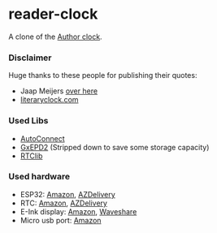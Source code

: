 # reader-clock
A clone of the [Author clock](https://www.kickstarter.com/projects/1195310640/author-clock-a-novel-way-to-tell-time?ref=discovery&amp;term=author%20clock).

### Disclaimer
Huge thanks to these people for publishing their quotes:
- Jaap Meijers  [over here](https://www.instructables.com/Literary-Clock-Made-From-E-reader/)
- [literaryclock.com](http://literaryclock.com)

### Used Libs
- [AutoConnect](https://github.com/Hieromon/AutoConnect)
- [GxEPD2](https://github.com/ZinggJM/GxEPD2) (Stripped down to save some storage capacity)
- [RTClib](https://github.com/adafruit/RTClib)

### Used hardware
- ESP32: [Amazon](https://www.amazon.de/-/en/dp/B08BZGC22Q), [AZDelivery](https://www.az-delivery.de/en/products/esp32-dev-kit-c-v4-unverlotet)
- RTC: [Amazon](https://www.amazon.de/-/en/dp/B07RGTFWS3), [AZDelivery](https://www.az-delivery.de/en/products/ds3231-real-time-clock)
- E-Ink display: [Amazon](https://www.amazon.de/gp/product/B074NR1SW2), [Waveshare](https://www.waveshare.com/product/displays/e-paper/4.2inch-e-paper-module.htm)
- Micro usb port: [Amazon](https://www.amazon.de/-/en/WayinTop-Pieces-Adaptor-Breakout-Converter/dp/B07W13X3TD/ref=sr_1_3)

